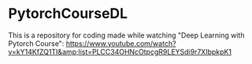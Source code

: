# PytorchCourseDL
This is a repository for coding made while watching "Deep Learning with Pytorch Course": https://www.youtube.com/watch?v=kY14KfZQ1TI&amp;list=PLCC34OHNcOtpcgR9LEYSdi9r7XIbpkpK1
